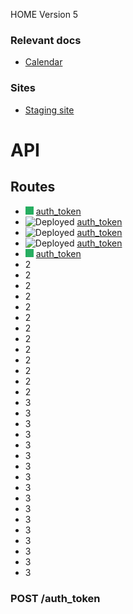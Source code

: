 HOME
Version 5

### Relevant docs

- [Calendar](calendar)

### Sites

- [Staging site](https://google.com.mx)

# API

<a name="routes_menu"></a>

## Routes

- ![Deployed](./assets/done_small.png) [auth_token](#auth-token)
- ![Deployed](../../blob/master/assets/done_small.png) [auth_token](#auth-token)
- ![Deployed](../../master/assets/done_small.png) [auth_token](#auth-token)
- ![Deployed](../../assets/done_small.png) [auth_token](#auth-token)
- ![Deployed](.././assets/done_small.png) [auth_token](#auth-token)
- 2
- 2
- 2
- 2
- 2
- 2
- 2
- 2
- 2
- 2
- 2
- 2
- 2
- 3
- 3
- 3
- 3
- 3
- 3
- 3
- 3
- 3
- 3
- 3
- 3
- 3
- 3
- 3
- 3
- 3


### POST /auth_token

<a name="auth-token"></a>
